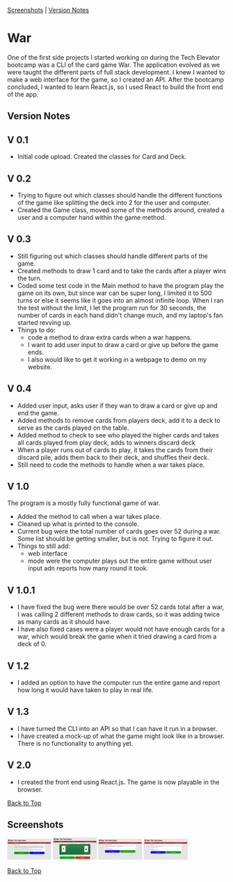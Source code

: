 <a id='top'></a>
[Screenshots](#screenshots) | [Version Notes](#notes)

# War
One of the first side projects I started working on during the Tech Elevator bootcamp was a CLI of the card game War. The application evolved as we were taught the different parts of full stack development. I knew I wanted to make a web interface for the game, so I created an API. After the bootcamp concluded, I wanted to learn React.js, so I used React to build the front end of the app.

<a id='notes'></a>

## Version Notes 
## V 0.1 
* Initial code upload. Created the classes for Card and Deck.

## V 0.2
* Trying to figure out which classes should handle the different functions of the game like splitting the deck into 2 for the user and computer.
* Created the Game class, moved some of the methods around, created a user and a computer hand within the game method.

## V 0.3
* Still figuring out which classes should handle different parts of the game.
* Created methods to draw 1 card and to take the cards after a player wins the turn.
* Coded some test code in the Main method to have the program play the game on its own, but since war can be super long, I limited it to 500 turns
or else it seems like it goes into an almost infinite loop. When I ran the test without the limit, I let the program run for 30 seconds, the number 
of cards in each hand didn't change much, and my laptop's fan started revving up.
* Things to do:
    * code a method to draw extra cards when a war happens.
    * I want to add user input to draw a card or give up before the game ends. 
    * I also would like to get it working in a webpage to demo on my website.

## V 0.4
* Added user input, asks user if they wan to draw a card or give up and end the game.
* Added methods to remove cards from players deck, add it to a deck to serve as the cards played on the table.
* Added method to check to see who played the higher cards and takes all cards played from play deck, adds to winners discard deck
* When a player runs out of cards to play, it takes the cards from their discard pile, adds them back to their deck, and shuffles their deck.
* Still need to code the methods to handle when a war takes place.

## V 1.0
The program is a mostly fully functional game of war.
* Added the method to call when a war takes place.
* Cleaned up what is printed to the console.
* Current bug were the total number of cards goes over 52 during a war. Some list should be getting smaller, but is not. Trying to figure it out.
* Things to still add: 
    * web interface
    * mode were the computer plays out the entire game without user input adn reports how many round it took.

## V 1.0.1
* I have fixed the bug were there would be over 52 cards total after a war, I was calling 2 different methods to draw cards, so it was adding twice as many cards as it should have. 
* I have also fixed cases were a player would not have enough cards for a war, which would break the game when it tried drawing a card from a deck of 0.

## V 1.2
* I added an option to have the computer run the entire game and report how long it would have taken to play in real life.

## V 1.3
* I have turned the CLI into an API so that I can have it run in a browser.
* I have created a mock-up of what the game might look like in a browser. There is no functionality to anything yet.

## V 2.0
* I created the front end using React.js. The game is now playable in the browser.

[Back to Top](#top)

<a id='screenshots'></a>

## Screenshots
<div>
<img src="https://github.com/RyanMontville/War/blob/main/Screenshots/homepage.png" alt="homepage" title="Homepage" style="width: 20%; display: inline-block;"></img>
<img src="https://github.com/RyanMontville/War/blob/main/Screenshots/game.png" alt="game" title="Playing the game" style="width: 20%; display: inline-block;"></img>
<img src="https://github.com/RyanMontville/War/blob/main/Screenshots/simulation.png" alt="simulation" title="Running the game as a simulation" style="width: 20%; display: inline-block;"></img>
<img src="https://github.com/RyanMontville/War/blob/main/Screenshots/game-over.png" alt="gave-over" title="Game Over Screen" style="width: 20%; display: inline-block;"></img>
</div>

[Back to Top](#top)
